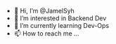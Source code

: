 - 👋 Hi, I’m @JamelSyh
- 👀 I’m interested in Backend Dev
- 🌱 I’m currently learning Dev-Ops
- 📫 How to reach me ...

<!---
JamelSyh/JamelSyh is a ✨ special ✨ repository because its `README.md` (this file) appears on your GitHub profile.
You can click the Preview link to take a look at your changes.
--->
